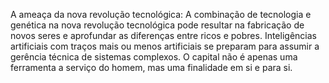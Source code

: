 A ameaça da nova revolução tecnológica: A combinação de tecnologia e genética na nova revolução tecnológica pode resultar na fabricação de novos seres e aprofundar as diferenças entre ricos e pobres. Inteligências artificiais com traços mais ou menos artificiais se preparam para assumir a gerência técnica de sistemas complexos. O capital não é apenas uma ferramenta a serviço do homem, mas uma finalidade em si e para si.